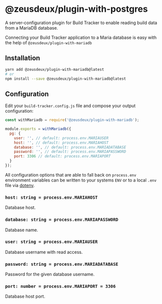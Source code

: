 # @zeusdeux/plugin-with-postgres

A server-configuration plugin for Build Tracker to enable reading build data from a MariaDB database.

Connecting your Build Tracker application to a Maria database is easy with the help of `@zeusdeux/plugin-with-mariadb`

## Installation

```sh
yarn add @zeusdeux/plugin-with-mariadb@latest
# or
npm install --save @zeusdeux/plugin-with-mariadb@latest
```

## Configuration

Edit your `build-tracker.config.js` file and compose your output configuration:

```js
const withMariadb = require('@zeusdeux/plugin-with-mariadb');

module.exports = withMariadb({
  pg: {
    user: '', // default: process.env.MARIAUSER
    host: '', // default: process.env.MARIAHOST
    database: '', // default: process.env.MARIADATABASE
    password: '', // default: process.env.MARIAPASSWORD
    port: 3306 // default: process.env.MARIAPORT
  }
});
```

All configuration options that are able to fall back on `process.env` environment variables can be written to your systems `ENV` or to a local `.env` file via [dotenv](https://github.com/motdotla/dotenv#readme).

### `host: string = process.env.MARIAHOST`

Database host.

### `database: string = process.env.MARIAPASSWORD`

Database name.

### `user: string = process.env.MARIAUSER`

Database username with read access.

### `password: string = process.env.MARIADATABASE`

Password for the given database username.

### `port: number = process.env.MARIAPORT = 3306`

Database host port.
